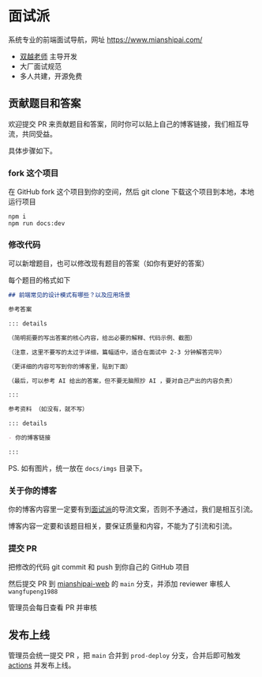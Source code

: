# 面试派

系统专业的前端面试导航，网址 https://www.mianshipai.com/

- [双越老师](https://juejin.cn/user/1714893868765373) 主导开发
- 大厂面试规范
- 多人共建，开源免费

## 贡献题目和答案

欢迎提交 PR 来贡献题目和答案，同时你可以贴上自己的博客链接，我们相互导流，共同受益。

具体步骤如下。

### fork 这个项目

在 GitHub fork 这个项目到你的空间，然后 git clone 下载这个项目到本地，本地运行项目

```
npm i
npm run docs:dev
```

### 修改代码

可以新增题目，也可以修改现有题目的答案（如你有更好的答案）

每个题目的格式如下

```md
## 前端常见的设计模式有哪些？以及应用场景

参考答案

::: details

（简明扼要的写出答案的核心内容，给出必要的解释、代码示例、截图）

（注意，这里不要写的太过于详细，篇幅适中，适合在面试中 2-3 分钟解答完毕）

（更详细的内容可写到你的博客里，贴到下面）

（最后，可以参考 AI 给出的答案，但不要无脑照抄 AI ，要对自己产出的内容负责）

:::

参考资料 （如没有，就不写）

::: details

- 你的博客链接

:::
```

PS. 如有图片，统一放在 `docs/imgs` 目录下。

### 关于你的博客

你的博客内容里一定要有到[面试派](https://www.mianshipai.com/)的导流文案，否则不予通过，我们是相互引流。

博客内容一定要和该题目相关，要保证质量和内容，不能为了引流和引流。

### 提交 PR

把修改的代码 git commit 和 push 到你自己的 GitHub 项目

然后提交 PR 到 [mianshipai-web](https://github.com/mianshipai/mianshipai-web) 的 `main` 分支，并添加 reviewer 审核人 `wangfupeng1988`

管理员会每日查看 PR 并审核

## 发布上线

管理员会统一提交 PR ，把 `main` 合并到 `prod-deploy` 分支，合并后即可触发 [actions](https://github.com/mianshipai/mianshipai-web/actions) 并发布上线。
